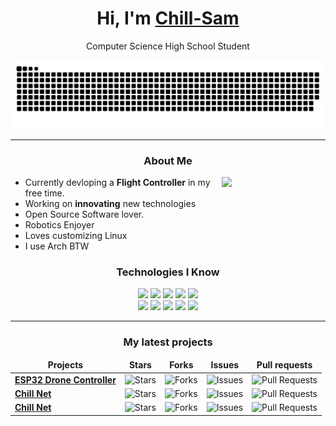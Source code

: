 <h1 align="center">Hi, I'm <a  href="https://chill-sam.github.io/">Chill-Sam</a></h1>
<p align="center">Computer Science High School Student</p>

<img src="static/grid-snake.svg" alt="snake">

<hr>

<h3 align="center">About Me</h3>

<img align="right" width="33%" src="https://github-readme-stats.vercel.app/api/top-langs/?username=Chill-Sam&langs_count=6&theme=dracula&layout=compact&border_color=44475A&bg_color=00000000&">

<ul>
	<li>Currently devloping a <b>Flight Controller</b> in my free time.</li>
	<li>Working on <b>innovating</b> new technologies</li>
	<li>Open Source Software lover.</li>
	<li>Robotics Enjoyer</li>
	<li>Loves customizing Linux</li>
	<li>I use Arch BTW</li>
</ul>

<h3 align="center">Technologies I Know</h3>

<div align="center" width="70%">
	<img src="https://img.shields.io/badge/neovim-%23.svg?&style=for-the-badge&logo=neovim&logoColor=F8F8F2&color=BD93F9">
	<img src="https://img.shields.io/badge/git-%23.svg?&style=for-the-badge&logo=git&logoColor=F8F8F2&color=BD93F9">
	<img src="https://img.shields.io/badge/linux-%23.svg?&style=for-the-badge&logo=linux&logoColor=F8F8F2&color=BD93F9">
	<img src="https://img.shields.io/badge/javascript-%23.svg?&style=for-the-badge&logo=javascript&logoColor=F8F8F2&color=BD93F9">
	<img src="https://img.shields.io/badge/c++-%23.svg?&style=for-the-badge&logo=cplusplus&logoColor=F8F8F2&color=BD93F9">
</div>

<div align="center" width="70%">
	<img src="https://img.shields.io/badge/c-%23.svg?&style=for-the-badge&logo=c&logoColor=F8F8F2&color=44475A">
	<img src="https://img.shields.io/badge/rust-%23.svg?&style=for-the-badge&logo=rust&logoColor=F8F8F2&color=44475A">
	<img src="https://img.shields.io/badge/python-%23.svg?&style=for-the-badge&logo=python&logoColor=F8F8F2&color=44475A">
	<img src="https://img.shields.io/badge/html-%23.svg?&style=for-the-badge&logo=html5&logoColor=F8F8F2&color=44475A">
	<img src="https://img.shields.io/badge/css-%23.svg?&style=for-the-badge&logo=css&logoColor=F8F8F2&color=44475A">
</div>


<hr>

<h3 align="center">My latest projects</h3>

<div align="center">
	<table>
		<thead align="center">
			<tr border: none;>
			<td><b>Projects</b></td>
			<td><b>Stars</b></td>
			<td><b>Forks</b></td>
			<td><b>Issues</b></td>
			<td><b>Pull requests</b></td>
			</tr>
		</thead>
		<tbody>
			<tr>
			<td><a href="https://github.com/Chill-Sam/ESP32DroneController"><b>ESP32 Drone Controller</b></a></td>
			<td><img alt="Stars" src="https://img.shields.io/github/stars/Chill-Sam/ESP32DroneController?style=for-the-badge&labelColor=44475A&color=BD93F9"/></td>
			<td><img alt="Forks" src="https://img.shields.io/github/forks/Chill-Sam/ESP32DroneController?style=for-the-badge&labelColor=44475A&color=BD93F9"/></td>
			<td><img alt="Issues" src="https://img.shields.io/github/issues/Chill-Sam/ESP32DroneController?style=for-the-badge&labelColor=44475A&color=BD93F9"/></td>
			<td><img alt="Pull Requests" src="https://img.shields.io/github/issues-pr/Chill-Sam/ESP32DroneController?style=for-the-badge&labelColor=44475A&color=BD93F9"/></td>
			</tr>
			<tr>
			<td><a href="https://github.com/Chill-Sam/ChillNet"><b>Chill Net</b></a></td>
			<td><img alt="Stars" src="https://img.shields.io/github/stars/Chill-Sam/ChillNet?style=for-the-badge&labelColor=44475A&color=BD93F9"/></td>
			<td><img alt="Forks" src="https://img.shields.io/github/forks/Chill-Sam/ChillNet?style=for-the-badge&labelColor=44475A&color=BD93F9"/></td>
			<td><img alt="Issues" src="https://img.shields.io/github/issues/Chill-Sam/ChillNet?style=for-the-badge&labelColor=44475A&color=BD93F9"/></td>
			<td><img alt="Pull Requests" src="https://img.shields.io/github/issues-pr/Chill-Sam/ChillNet?style=for-the-badge&labelColor=44475A&color=BD93F9"/></td>
			<tr>
			<td><a href="https://github.com/Chill-Sam/ChillLang"><b>Chill Net</b></a></td>
			<td><img alt="Stars" src="https://img.shields.io/github/stars/Chill-Sam/ChillLang?style=for-the-badge&labelColor=44475A&color=BD93F9"/></td>
			<td><img alt="Forks" src="https://img.shields.io/github/forks/Chill-Sam/ChillLang?style=for-the-badge&labelColor=44475A&color=BD93F9"/></td>
			<td><img alt="Issues" src="https://img.shields.io/github/issues/Chill-Sam/ChillLang?style=for-the-badge&labelColor=44475A&color=BD93F9"/></td>
			<td><img alt="Pull Requests" src="https://img.shields.io/github/issues-pr/Chill-Sam/ChillLang?style=for-the-badge&labelColor=44475A&color=BD93F9"/></td>
		</tbody>
	</table>
</div>

<!--
<hr>

<h3 align="center">Contact Me</h3>
<div align="center">
	<a href="https://chill-sam.github.io/"><img src ="https://img.shields.io/badge/website-%23.svg?&style=for-the-badge&logo=googleearth&logoColor=F8F8F2&color=44475A"></a>
</div>
-->
